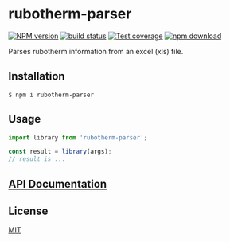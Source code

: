 # rubotherm-parser

[![NPM version][npm-image]][npm-url]
[![build status][ci-image]][ci-url]
[![Test coverage][codecov-image]][codecov-url]
[![npm download][download-image]][download-url]

Parses rubotherm information from an excel (xls) file.

## Installation

`$ npm i rubotherm-parser`

## Usage

```js
import library from 'rubotherm-parser';

const result = library(args);
// result is ...
```

## [API Documentation](https://cheminfo.github.io/rubotherm-parser/)

## License

[MIT](./LICENSE)

[npm-image]: https://img.shields.io/npm/v/rubotherm-parser.svg
[npm-url]: https://www.npmjs.com/package/rubotherm-parser
[ci-image]: https://github.com/cheminfo/rubotherm-parser/workflows/Node.js%20CI/badge.svg?branch=main
[ci-url]: https://github.com/cheminfo/rubotherm-parser/actions?query=workflow%3A%22Node.js+CI%22
[codecov-image]: https://img.shields.io/codecov/c/github/cheminfo/rubotherm-parser.svg
[codecov-url]: https://codecov.io/gh/cheminfo/rubotherm-parser
[download-image]: https://img.shields.io/npm/dm/rubotherm-parser.svg
[download-url]: https://www.npmjs.com/package/rubotherm-parser
